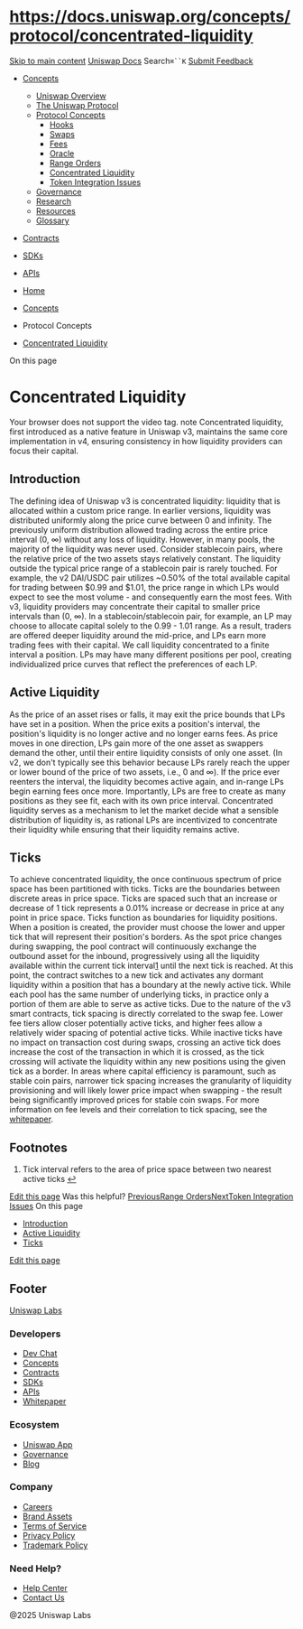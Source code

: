 # https://docs.uniswap.org/concepts/protocol/concentrated-liquidity

[Skip to main content](https://docs.uniswap.org/concepts/protocol/concentrated-liquidity#__docusaurus_skipToContent_fallback)
[Uniswap Docs](https://docs.uniswap.org/)
Search`⌘``K`
[Submit Feedback](https://docs.google.com/forms/d/e/1FAIpQLSdjSkZam8KiatL9XACRVxCHjDJjaPGbls77PCXDKFn4JwykXg/viewform)
  * [Concepts](https://docs.uniswap.org/concepts/overview)
    * [Uniswap Overview](https://docs.uniswap.org/concepts/overview)
    * [The Uniswap Protocol](https://docs.uniswap.org/concepts/uniswap-protocol)
    * [Protocol Concepts](https://docs.uniswap.org/concepts/protocol/concentrated-liquidity)
      * [Hooks](https://docs.uniswap.org/concepts/protocol/hooks)
      * [Swaps](https://docs.uniswap.org/concepts/protocol/swaps)
      * [Fees](https://docs.uniswap.org/concepts/protocol/fees)
      * [Oracle](https://docs.uniswap.org/concepts/protocol/oracle)
      * [Range Orders](https://docs.uniswap.org/concepts/protocol/range-orders)
      * [Concentrated Liquidity](https://docs.uniswap.org/concepts/protocol/concentrated-liquidity)
      * [Token Integration Issues](https://docs.uniswap.org/concepts/protocol/integration-issues)
    * [Governance](https://docs.uniswap.org/concepts/protocol/concentrated-liquidity)
    * [Research](https://docs.uniswap.org/concepts/research)
    * [Resources](https://docs.uniswap.org/concepts/resources)
    * [Glossary](https://docs.uniswap.org/concepts/glossary)
  * [Contracts](https://docs.uniswap.org/contracts/v4/overview)
  * [SDKs](https://docs.uniswap.org/sdk/v4/overview)
  * [APIs](https://docs.uniswap.org/api/subgraph/overview)


  * [Home](https://docs.uniswap.org/)
  * [Concepts](https://docs.uniswap.org/concepts/overview)
  * Protocol Concepts
  * [Concentrated Liquidity](https://docs.uniswap.org/concepts/protocol/concentrated-liquidity)


On this page
# Concentrated Liquidity
Your browser does not support the video tag.
note
Concentrated liquidity, first introduced as a native feature in Uniswap v3, maintains the same core implementation in v4, ensuring consistency in how liquidity providers can focus their capital.
## Introduction[​](https://docs.uniswap.org/concepts/protocol/concentrated-liquidity#introduction "Direct link to Introduction")
The defining idea of Uniswap v3 is concentrated liquidity: liquidity that is allocated within a custom price range. In earlier versions, liquidity was distributed uniformly along the price curve between 0 and infinity.
The previously uniform distribution allowed trading across the entire price interval (0, ∞) without any loss of liquidity. However, in many pools, the majority of the liquidity was never used.
Consider stablecoin pairs, where the relative price of the two assets stays relatively constant. The liquidity outside the typical price range of a stablecoin pair is rarely touched. For example, the v2 DAI/USDC pair utilizes ~0.50% of the total available capital for trading between $0.99 and $1.01, the price range in which LPs would expect to see the most volume - and consequently earn the most fees.
With v3, liquidity providers may concentrate their capital to smaller price intervals than (0, ∞). In a stablecoin/stablecoin pair, for example, an LP may choose to allocate capital solely to the 0.99 - 1.01 range. As a result, traders are offered deeper liquidity around the mid-price, and LPs earn more trading fees with their capital. We call liquidity concentrated to a finite interval a position. LPs may have many different positions per pool, creating individualized price curves that reflect the preferences of each LP.
## Active Liquidity[​](https://docs.uniswap.org/concepts/protocol/concentrated-liquidity#active-liquidity "Direct link to Active Liquidity")
As the price of an asset rises or falls, it may exit the price bounds that LPs have set in a position. When the price exits a position's interval, the position's liquidity is no longer active and no longer earns fees.
As price moves in one direction, LPs gain more of the one asset as swappers demand the other, until their entire liquidity consists of only one asset. (In v2, we don't typically see this behavior because LPs rarely reach the upper or lower bound of the price of two assets, i.e., 0 and ∞). If the price ever reenters the interval, the liquidity becomes active again, and in-range LPs begin earning fees once more.
Importantly, LPs are free to create as many positions as they see fit, each with its own price interval. Concentrated liquidity serves as a mechanism to let the market decide what a sensible distribution of liquidity is, as rational LPs are incentivized to concentrate their liquidity while ensuring that their liquidity remains active.
## Ticks[​](https://docs.uniswap.org/concepts/protocol/concentrated-liquidity#ticks "Direct link to Ticks")
To achieve concentrated liquidity, the once continuous spectrum of price space has been partitioned with ticks.
Ticks are the boundaries between discrete areas in price space. Ticks are spaced such that an increase or decrease of 1 tick represents a 0.01% increase or decrease in price at any point in price space.
Ticks function as boundaries for liquidity positions. When a position is created, the provider must choose the lower and upper tick that will represent their position's borders.
As the spot price changes during swapping, the pool contract will continuously exchange the outbound asset for the inbound, progressively using all the liquidity available within the current tick interval[1](https://docs.uniswap.org/concepts/protocol/concentrated-liquidity#user-content-fn-1) until the next tick is reached. At this point, the contract switches to a new tick and activates any dormant liquidity within a position that has a boundary at the newly active tick.
While each pool has the same number of underlying ticks, in practice only a portion of them are able to serve as active ticks. Due to the nature of the v3 smart contracts, tick spacing is directly correlated to the swap fee. Lower fee tiers allow closer potentially active ticks, and higher fees allow a relatively wider spacing of potential active ticks.
While inactive ticks have no impact on transaction cost during swaps, crossing an active tick does increase the cost of the transaction in which it is crossed, as the tick crossing will activate the liquidity within any new positions using the given tick as a border.
In areas where capital efficiency is paramount, such as stable coin pairs, narrower tick spacing increases the granularity of liquidity provisioning and will likely lower price impact when swapping - the result being significantly improved prices for stable coin swaps.
For more information on fee levels and their correlation to tick spacing, see the [whitepaper](https://uniswap.org/whitepaper-v3.pdf).
## Footnotes[​](https://docs.uniswap.org/concepts/protocol/concentrated-liquidity#footnote-label "Direct link to Footnotes")
  1. Tick interval refers to the area of price space between two nearest active ticks [↩](https://docs.uniswap.org/concepts/protocol/concentrated-liquidity#user-content-fnref-1)


[Edit this page](https://github.com/uniswap/uniswap-docs/tree/main/docs/concepts/protocol/concentrated-liquidity.md)
Was this helpful?
[PreviousRange Orders](https://docs.uniswap.org/concepts/protocol/range-orders)[NextToken Integration Issues](https://docs.uniswap.org/concepts/protocol/integration-issues)
On this page
  * [Introduction](https://docs.uniswap.org/concepts/protocol/concentrated-liquidity#introduction)
  * [Active Liquidity](https://docs.uniswap.org/concepts/protocol/concentrated-liquidity#active-liquidity)
  * [Ticks](https://docs.uniswap.org/concepts/protocol/concentrated-liquidity#ticks)


[Edit this page](https://github.com/uniswap/uniswap-docs/tree/main/docs/concepts/protocol/concentrated-liquidity.md)
## Footer
[Uniswap Labs](https://docs.uniswap.org/)
### Developers
  * [Dev Chat](https://discord.com/invite/uniswap)
  * [Concepts](https://docs.uniswap.org/concepts/overview)
  * [Contracts](https://docs.uniswap.org/contracts/v4/overview)
  * [SDKs](https://docs.uniswap.org/sdk/v4/overview)
  * [APIs](https://docs.uniswap.org/api/subgraph/overview)
  * [Whitepaper](https://app.uniswap.org/whitepaper-v4.pdf)


### Ecosystem
  * [Uniswap App](https://app.uniswap.org/)
  * [Governance](https://www.uniswapfoundation.org/governance)
  * [Blog](https://blog.uniswap.org/)


### Company
  * [Careers](https://boards.greenhouse.io/uniswaplabs)
  * [Brand Assets](https://github.com/Uniswap/brand-assets/raw/main/Uniswap%20Brand%20Assets.zip)
  * [Terms of Service](https://support.uniswap.org/hc/en-us/articles/30935100859661-Uniswap-Labs-Terms-of-Service)
  * [Privacy Policy](https://support.uniswap.org/hc/en-us/articles/30934457771405-Uniswap-Labs-Privacy-Policy)
  * [Trademark Policy](https://support.uniswap.org/hc/en-us/articles/30934762216973-Uniswap-Labs-Trademark-Guidelines)


### Need Help?
  * [Help Center](https://support.uniswap.org/)
  * [Contact Us](https://support.uniswap.org/hc/en-us/requests/new)


@2025 Uniswap Labs
[](https://github.com/uniswap/uniswap-docs)[](https://twitter.com/Uniswap)[](https://discord.com/invite/uniswap)

